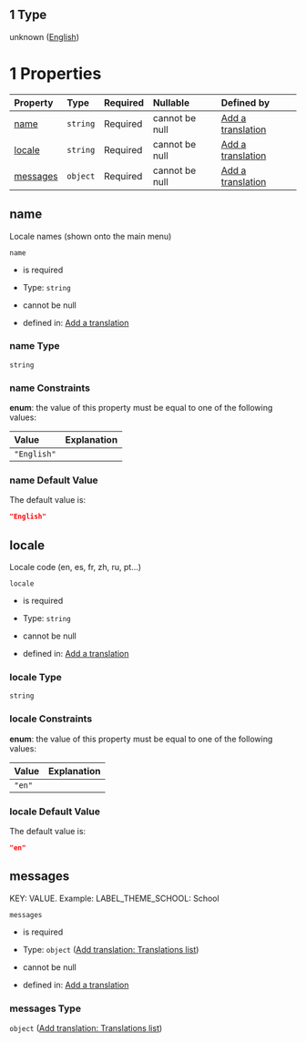 ## 1 Type

unknown ([English](add-translation-anyof-english.md))

# 1 Properties

| Property              | Type     | Required | Nullable       | Defined by                                                                                                                                             |
| :-------------------- | :------- | :------- | :------------- | :----------------------------------------------------------------------------------------------------------------------------------------------------- |
| [name](#name)         | `string` | Required | cannot be null | [Add a translation](add-translation-anyof-english-properties-name.md "add-translation.json#/anyOf/1/properties/name")                                  |
| [locale](#locale)     | `string` | Required | cannot be null | [Add a translation](add-translation-anyof-english-properties-locale.md "add-translation.json#/anyOf/1/properties/locale")                              |
| [messages](#messages) | `object` | Required | cannot be null | [Add a translation](add-translation-anyof-english-properties-add-translation-translations-list.md "add-translation.json#/anyOf/1/properties/messages") |

## name

Locale names (shown onto the main menu)

`name`

*   is required

*   Type: `string`

*   cannot be null

*   defined in: [Add a translation](add-translation-anyof-english-properties-name.md "add-translation.json#/anyOf/1/properties/name")

### name Type

`string`

### name Constraints

**enum**: the value of this property must be equal to one of the following values:

| Value       | Explanation |
| :---------- | :---------- |
| `"English"` |             |

### name Default Value

The default value is:

```json
"English"
```

## locale

Locale code (en, es, fr, zh, ru, pt...)

`locale`

*   is required

*   Type: `string`

*   cannot be null

*   defined in: [Add a translation](add-translation-anyof-english-properties-locale.md "add-translation.json#/anyOf/1/properties/locale")

### locale Type

`string`

### locale Constraints

**enum**: the value of this property must be equal to one of the following values:

| Value  | Explanation |
| :----- | :---------- |
| `"en"` |             |

### locale Default Value

The default value is:

```json
"en"
```

## messages

KEY: VALUE. Example: LABEL_THEME_SCHOOL: School

`messages`

*   is required

*   Type: `object` ([Add translation: Translations list](add-translation-anyof-english-properties-add-translation-translations-list.md))

*   cannot be null

*   defined in: [Add a translation](add-translation-anyof-english-properties-add-translation-translations-list.md "add-translation.json#/anyOf/1/properties/messages")

### messages Type

`object` ([Add translation: Translations list](add-translation-anyof-english-properties-add-translation-translations-list.md))
